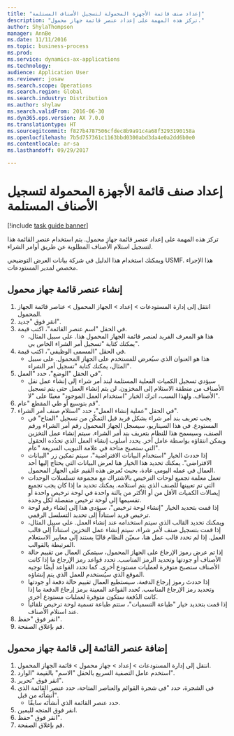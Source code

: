 ```yaml
--- 
title: "إعداد صنف قائمة الأجهزة المحمولة لتسجيل الأصناف المستلمة"
description: "تركز هذه المهمة على إعداد عنصر قائمة جهاز محمول."
author: ShylaThompson
manager: AnnBe
ms.date: 11/11/2016
ms.topic: business-process
ms.prod: 
ms.service: dynamics-ax-applications
ms.technology: 
audience: Application User
ms.reviewer: josaw
ms.search.scope: Operations
ms.search.region: Global
ms.search.industry: Distribution
ms.author: shylaw
ms.search.validFrom: 2016-06-30
ms.dyn365.ops.version: AX 7.0.0
ms.translationtype: HT
ms.sourcegitcommit: f827b4787506cfdec8b9a91c4a68f3293190158a
ms.openlocfilehash: 7b5d757361c1163bbd0300abd3da4e0a2dd6b0e0
ms.contentlocale: ar-sa
ms.lasthandoff: 09/29/2017

---
```

# <a name="set-up-a-mobile-device-menu-item-to-register-received-items"></a>إعداد صنف قائمة الأجهزة المحمولة لتسجيل الأصناف المستلمة

[!include [task guide banner](../../includes/task-guide-banner.md)]

تركز هذه المهمة على إعداد عنصر قائمة جهاز محمول. يتم استخدام عنصر القائمة هذا لتسجيل استلام الأصناف المطلوبة عن طريق أوامر الشراء. 

ويمكنك استخدام هذا الدليل في شركة بيانات العرض التوضيحي USMF. هذا الإجراء مخصص لمدير المستودعات.


## <a name="create-a-mobile-device-menu-item"></a>إنشاء عنصر قائمة جهاز محمول
1. انتقل إلى إدارة المستودعات > إعداد > الجهاز المحمول > عناصر قائمة الجهاز المحمول.
2. انقر فوق "جديد".
3. في الحقل "اسم عنصر القائمة‬"، اكتب قيمة.
    * هذا هو المعرف الفريد لعنصر قائمة الجهاز المحمول هذا. على سبيل المثال، يمكنك كتابة "تسجيل أمر الشراء الخاص بي".  
4. في الحقل "المسمى الوظيفي"، اكتب قيمة.
    * هذا هو العنوان الذي سيُعرض للمستخدم على الجهاز المحمول. على سبيل المثال، يمكنك كتابة "تسجيل أمر الشراء".  
5. في الحقل "الوضع"، حدد "العمل".
    * سيؤدي تسجيل الكميات الفعلية المستلمة لبند أمر شراء إلى إنشاء عمل نقل الأصناف من منطقة الاستلام إلى المخزون. لن يتم إنشاء العمل حتى يتم تسجيل الأصناف.  ولهذا السبب، اترك الخيار "استخدام العمل الموجود" معينًا على "لا".  
6. قم بتوسيع أو طي المقطع "عام".
7. في الحقل "عملية إنشاء العمل"، حدد "استلام صنف أمر الشراء".
    * يجب تعريف بند أمر شراء بشكل فريد قبل التمكّن من تسجيل "المتاح" في المستودع. في هذا السيناريو، سيسجل الجهاز المحمول رقم أمر الشراء ورقم الصنف، وسيسمح هذا للنظام بتعريف بند أمر الشراء. سيتم إنشاء عمل التخزين ويمكن انتقاؤه بواسطة عامل آخر.    يحدد أسلوب إنشاء العمل الذي تحدُده الحقول التي ستصبح متاحة في علامة التبويب السريعة "عام".  
    * إذا حددتَ الخيار "استخدام البيانات الافتراضية"، سيتم تمكين زر "البيانات الافتراضي". يمكنك تحديد هذا الخيار هنا لعرض البيانات التي يحتاج إليها أحد العمال في عمله اليومي عادة، بحيث تُعرض هذه القيم على الجهاز المحمول.  
    * تعمل معلمة تجميع لوحات الترخيص بالاشتراك مع مجموعة تسلسلات الوحدات التي تم تعيينها للصنف الذي يتم استلامه. يمكنك تحديد ما إذا كان يجب تجميع إيصالات الكميات الأقل من أو الأكثر من بالتة واحدة في لوحة ترخيص واحدة أو تقسيمها إلى لوحة ترخيص منفصلة لكل وحدة.  
    * إذا قمت بتحديد الخيار "إنشاء لوحة ترخيص"، سيؤدي هذا إلى إنشاء رقم لوحة ترخيص فريد استناداً إلى تحديد التسلسل الرقمي.   
    * ويمكنك تحديد القالب الذي سيتم استخدامه عند إنشاء العمل. على سبيل المثال، إذا قمت بتسجيل صنف لأمر شراء، سيتم إنشاء عمل التخزين استناداً إلى قالب العمل. إذا لم تحدد قالب عمل هنا، سعيّن النظام قالبًا يستند إلى معايير الاستعلام المرتبطة بالقوالب.  
    * إذا تم عرض رموز الإرجاع على الجهاز المحمول، سيتمكن العمال من تقييم حالة الأصناف أو جودتها وتحديد الرمز المناسب. تحدد قواعد رمز الإرجاع ما إذا كانت الأصناف ستصبح متوفرة لعمليات مستودع أخرى. كما تحدد القواعد أيضًا توجيه الموقع الذي سيُستخدم للعمل الذي يتم إنشاؤه.   
    * إذا حددتَ رموز إرجاع الدفعة، سيستطيع العمال تقييم حالة دفعة أو جودتها وتحديد رمز الإرجاع المناسب.  تُحدد القواعد المعينة برمز إرجاع الدفعة ما إذا كانت الدُفعة ستكون متوفرة لعمليات مستودع أخرى.  
    * إذا قمت بتحديد خيار "طباعة التسميات"، ستتم طباعة تسمية لوحة ترخيص تلقائياً عند استلام الأصناف.  
8. انقر فوق "حفظ".
9. قم بإغلاق الصفحة.

## <a name="add-the-menu-item-to-a-mobile-device-menu"></a>إضافة عنصر القائمة إلى قائمة جهاز محمول
1. انتقل إلى إدارة المستودعات > إعداد > جهاز محمول > قائمة الجهاز المحمول.
2. استخدم عامل التصفية السريع بالحقل "الاسم" بالقيمة "الوارد".
3. انقر فوق "تحرير".
4. في الشجرة، حدد "في شجرة القوائم والعناصر المتاحة، حدد عنصر القائمة الذي أنشأتَه من قبل".
    * حدد عنصر القائمة الذي أنشأتَه سابقًا.  
5. انقر فوق المتجه لليمين.
6. انقر فوق "حفظ".
7. قم بإغلاق الصفحة.


